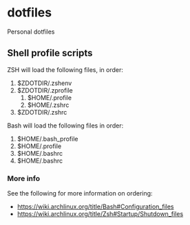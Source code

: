 # dotfiles
Personal dotfiles

## Shell profile scripts

ZSH will load the following files, in order:
1. $ZDOTDIR/.zshenv
1. $ZDOTDIR/.zprofile
    1. $HOME/.profile
    1. $HOME/.zshrc
1. $ZDOTDIR/.zshrc

Bash will load the following files in order:
1. $HOME/.bash_profile
  1. $HOME/.profile
  1. $HOME/.bashrc
1. $HOME/.bashrc

### More info
See the following for more information on ordering:
* https://wiki.archlinux.org/title/Bash#Configuration_files
* https://wiki.archlinux.org/title/Zsh#Startup/Shutdown_files
